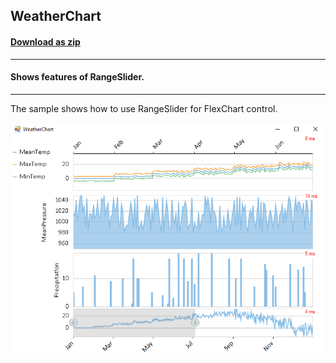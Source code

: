 ## WeatherChart
#### [Download as zip](https://grapecity.github.io/DownGit/#/home?url=https://github.com/GrapeCity/ComponentOne-WinForms-Samples/tree/master/Core\FlexChart\CS\WeatherChart)
____
#### Shows features of RangeSlider.
____
The sample shows how to use RangeSlider for FlexChart control.

![screenshot](screenshot.png)
